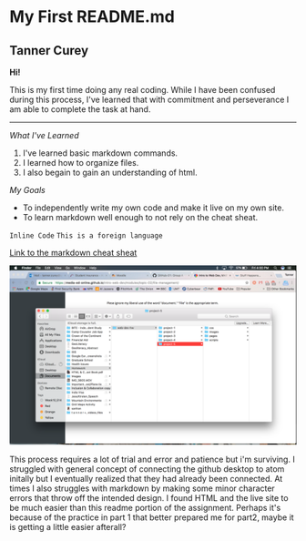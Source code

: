 # **My First README.md**

## **Tanner Curey**

**Hi!**

This is my first time doing any real coding. While I have been confused during this process, I've learned that with commitment and perseverance I am able to complete the task at hand.

---

_What I've Learned_

1. I've learned basic markdown commands.
2. I learned how to organize files.
3. I also begain to gain an understanding of html.

_My Goals_

* To independently write my own code and make it live on my own site.
* To learn markdown well enough to not rely on the cheat sheat.

`Inline Code`
`This is a foreign language`

[Link to the markdown cheat sheat](https://github.com/adam-p/markdown-here/wiki/Markdown-Cheatsheet#links)

![Screenshot of my Directory](./images/screenshot-1.png)

This process requires a lot of trial and error and patience but i'm surviving. I struggled with general concept of connecting the github desktop to atom initally but I eventually realized that they had already been connected. At times I also struggles with markdown by making some minor character errors that throw off the intended design. I found HTML and the live site to be much easier than this readme portion of the assignment. Perhaps it's because of the practice in part 1 that better prepared me for part2, maybe it is getting a little easier afterall?
